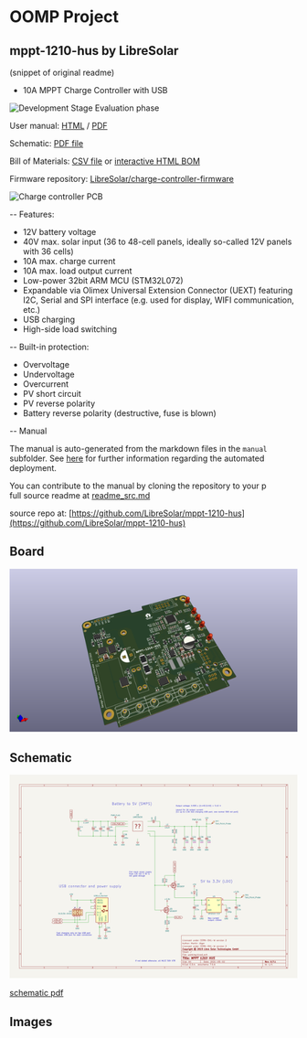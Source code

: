 # OOMP Project  
## mppt-1210-hus  by LibreSolar  
  
(snippet of original readme)  
  
- 10A MPPT Charge Controller with USB  
  
![Development Stage](https://img.shields.io/badge/development%20stage-eval-yellow.svg) Evaluation phase  
  
User manual: [HTML](https://libre.solar/mppt-1210-hus/) / [PDF](https://libre.solar/mppt-1210-hus/manual.pdf)  
  
Schematic: [PDF file](build/mppt-1210-hus_schematic.pdf)  
  
Bill of Materials: [CSV file](build/mppt-1210-hus_bom.csv) or [interactive HTML BOM](https://libre.solar/mppt-1210-hus/mppt-1210-hus_ibom.html)  
  
Firmware repository: [LibreSolar/charge-controller-firmware](https://github.com/LibreSolar/charge-controller-firmware)  
  
![Charge controller PCB](build/mppt-1210-hus_board.jpg)  
  
-- Features:  
  
- 12V battery voltage  
- 40V max. solar input (36 to 48-cell panels, ideally so-called 12V panels with 36 cells)  
- 10A max. charge current  
- 10A max. load output current  
- Low-power 32bit ARM MCU (STM32L072)  
- Expandable via Olimex Universal Extension Connector (UEXT) featuring  
   I2C, Serial and SPI interface (e.g. used for display, WIFI communication, etc.)  
- USB charging  
- High-side load switching  
  
-- Built-in protection:  
  
- Overvoltage  
- Undervoltage  
- Overcurrent  
- PV short circuit  
- PV reverse polarity  
- Battery reverse polarity (destructive, fuse is blown)  
  
-- Manual  
  
The manual is auto-generated from the markdown files in the `manual` subfolder. See [here](https://github.com/LibreSolar/md-manual-template) for further information regarding the automated deployment.  
  
You can contribute to the manual by cloning the repository to your p  
  full source readme at [readme_src.md](readme_src.md)  
  
source repo at: [https://github.com/LibreSolar/mppt-1210-hus](https://github.com/LibreSolar/mppt-1210-hus)  
## Board  
  
[![working_3d.png](working_3d_600.png)](working_3d.png)  
## Schematic  
  
[![working_schematic.png](working_schematic_600.png)](working_schematic.png)  
  
[schematic pdf](working_schematic.pdf)  
## Images  
